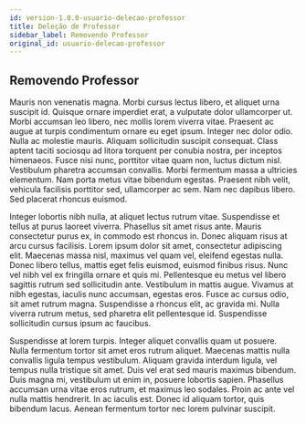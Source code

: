 ```yaml
---
id: version-1.0.0-usuario-delecao-professor
title: Deleção de Professor
sidebar_label: Removendo Professor
original_id: usuario-delecao-professor
---
```


## Removendo Professor

Mauris non venenatis magna. Morbi cursus lectus libero, et aliquet urna suscipit id. Quisque ornare imperdiet erat, a vulputate dolor ullamcorper ut. Morbi accumsan leo libero, nec mollis lorem viverra vitae. Praesent ac augue at turpis condimentum ornare eu eget ipsum. Integer nec dolor odio. Nulla ac molestie mauris. Aliquam sollicitudin suscipit consequat. Class aptent taciti sociosqu ad litora torquent per conubia nostra, per inceptos himenaeos. Fusce nisi nunc, porttitor vitae quam non, luctus dictum nisl. Vestibulum pharetra accumsan convallis. Morbi fermentum massa a ultricies elementum. Nam porta metus vitae bibendum egestas. Praesent nibh velit, vehicula facilisis porttitor sed, ullamcorper ac sem. Nam nec dapibus libero. Sed placerat rhoncus euismod.

Integer lobortis nibh nulla, at aliquet lectus rutrum vitae. Suspendisse et tellus at purus laoreet viverra. Phasellus sit amet risus ante. Mauris consectetur purus ex, in commodo est rhoncus in. Donec aliquam risus at arcu cursus facilisis. Lorem ipsum dolor sit amet, consectetur adipiscing elit. Maecenas massa nisl, maximus vel quam vel, eleifend egestas nulla. Donec libero tellus, mattis eget felis euismod, euismod finibus risus. Nunc vel nibh vel ex fringilla ornare et quis mi. Pellentesque eu metus vel libero sagittis rutrum sed sollicitudin ante. Vestibulum in mattis augue. Vivamus at nibh egestas, iaculis nunc accumsan, egestas eros. Fusce ac cursus odio, sit amet rutrum magna. Suspendisse a rhoncus elit, ac gravida mi. Nulla viverra rutrum metus, sed pharetra elit pellentesque id. Suspendisse sollicitudin cursus ipsum ac faucibus.

Suspendisse at lorem turpis. Integer aliquet convallis quam ut posuere. Nulla fermentum tortor sit amet eros rutrum aliquet. Maecenas mattis nulla convallis ligula tempus vestibulum. Aliquam gravida interdum ligula, vel tempus nulla tristique sit amet. Duis vel erat sed mauris maximus bibendum. Duis magna mi, vestibulum ut enim in, posuere lobortis sapien. Phasellus accumsan urna vitae eros rutrum, et maximus leo sodales. Proin ac ante vel nulla mattis hendrerit. In ac iaculis est. Donec id aliquam tortor, quis bibendum lacus. Aenean fermentum tortor nec lorem pulvinar suscipit.